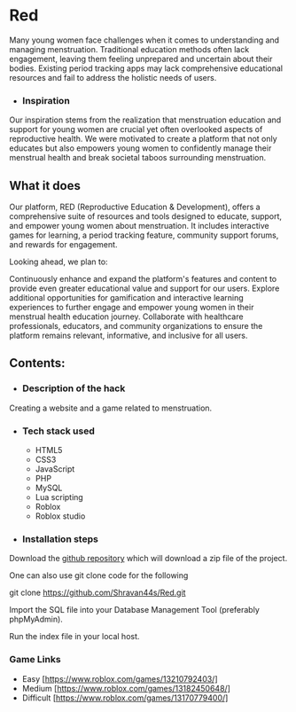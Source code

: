 # Red
Many young women face challenges when it comes to understanding and managing menstruation. Traditional education methods often lack engagement, leaving them feeling unprepared and uncertain about their bodies. Existing period tracking apps may lack comprehensive educational resources and fail to address the holistic needs of users.


* ### Inspiration

Our inspiration stems from the realization that menstruation education and support for young women are crucial yet often overlooked aspects of reproductive health. We were motivated to create a platform that not only educates but also empowers young women to confidently manage their menstrual health and break societal taboos surrounding menstruation.

## What it does

Our platform, RED (Reproductive Education & Development), offers a comprehensive suite of resources and tools designed to educate, support, and empower young women about menstruation. It includes interactive games for learning, a period tracking feature, community support forums, and rewards for engagement.


Looking ahead, we plan to:

Continuously enhance and expand the platform's features and content to provide even greater educational value and support for our users.
Explore additional opportunities for gamification and interactive learning experiences to further engage and empower young women in their menstrual health education journey.
Collaborate with healthcare professionals, educators, and community organizations to ensure the platform remains relevant, informative, and inclusive for all users.

## Contents:

* ### Description of the hack

Creating a website and a game related to menstruation. 

* ### Tech stack used
  - HTML5
  - CSS3
  - JavaScript
  - PHP
  - MySQL
  - Lua scripting
  - Roblox
  - Roblox studio
   

* ### Installation steps

Download the [github repository](https://github.com/Shravan44s/Red/archive/refs/heads/main.zip) which will download a zip file of the project. 

One can also use git clone code for the following


git clone https://github.com/Shravan44s/Red.git


Import the SQL file into your Database Management Tool (preferably phpMyAdmin).

Run the index file in your local host.

 
 ### Game Links
 - Easy [https://www.roblox.com/games/13210792403/]
 - Medium [https://www.roblox.com/games/13182450648/]
 - Difficult [https://www.roblox.com/games/13170779400/]


  
